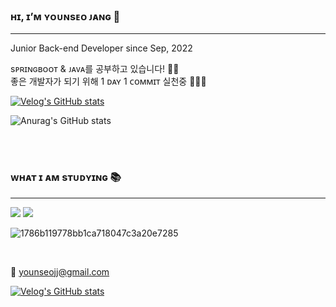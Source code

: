 ### **ʜɪ, ɪ’ᴍ ʏᴏᴜɴsᴇᴏ ᴊᴀɴɢ** 👋

---

Junior Back-end Developer since Sep, 2022    

sᴘʀɪɴɢʙᴏᴏᴛ & ᴊᴀᴠᴀ를 공부하고 있습니다! 🙋‍♀️     
좋은 개발자가 되기 위해 1 ᴅᴀʏ 1 ᴄᴏᴍᴍɪᴛ 실천중 🏃‍♀️🏃‍      

 
[![Velog's GitHub stats](https://velog-readme-stats.vercel.app/api?name=younseo1016&color=dark)](https://velog.io/@younseo1016)

![Anurag's GitHub stats](https://github-readme-stats.vercel.app/api?username=Younddo&show_icons=true&theme=dark)

<br><br>


### ᴡʜᴀᴛ ɪ ᴀᴍ sᴛᴜᴅʏɪɴɢ 📚

---

<img src="https://img.shields.io/badge/java-007396?style=for-the-badge&logo=java&logoColor=white"> <img src="https://img.shields.io/badge/SpringBoot-6DB33F?style=for-the-badge&logo=springboot&logoColor=white"/> 


![1786b119778bb1ca718047c3a20e7285](https://user-images.githubusercontent.com/99253403/199625967-965e4cf0-5617-426a-a4b3-0c63359e3603.gif)

 <br>
 
 
 💌 younseojj@gmail.com
 
 [![Velog's GitHub stats](https://velog-readme-stats.vercel.app/api/badge?name=Velog )](https://velog.io/@younseo1016) 
 
<!---
Younddo/Younddo is a ✨ special ✨ repository because its `README.md` (this file) appears on your GitHub profile.
You can click the Preview link to take a look at your changes.
--->


